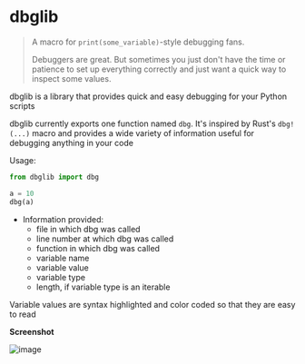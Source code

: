 # dbglib

> A macro for `print(some_variable)`-style debugging fans.
> 
> Debuggers are great. But sometimes you just don't have the time or patience to set up everything correctly and just want a quick way to inspect some values.

dbglib is a library that provides quick and easy debugging for your Python scripts

dbglib currently exports one function named `dbg`. It's inspired by Rust's `dbg!(...)` macro and provides a wide variety of information useful for debugging anything in your code

Usage:

```py
from dbglib import dbg

a = 10
dbg(a)
```

- Information provided:
  - file in which dbg was called
  - line number at which dbg was called 
  - function in which dbg was called
  - variable name
  - variable value
  - variable type
  - length, if variable type is an iterable
 
Variable values are syntax highlighted and color coded so that they are easy to read

**Screenshot**

![image](https://github.com/savioxavier/dbglib/assets/38729705/1bf3d752-608c-4fc7-b42f-ec7a48072c4f)

